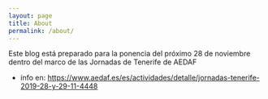 ```yaml
---
layout: page
title: About
permalink: /about/
---
```


Este blog está preparado para la ponencia del próximo 28 de noviembre dentro del marco de las Jornadas de Tenerife de AEDAF
+ info en: https://www.aedaf.es/es/actividades/detalle/jornadas-tenerife-2019-28-y-29-11-4448
